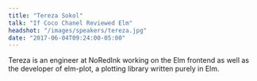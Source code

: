 ```yaml
---
title: "Tereza Sokol"
talk: "If Coco Chanel Reviewed Elm"
headshot: "/images/speakers/tereza.jpg"
date: "2017-06-04T09:24:00-05:00"
---
```


Tereza is an engineer at NoRedInk working on the Elm frontend as well as the developer of elm-plot, a plotting library written purely in Elm.
